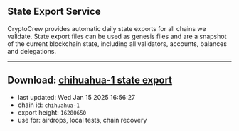 ## State Export Service
CryptoCrew provides automatic daily state exports for all chains we validate. State export files can be used as genesis files and are a snapshot of the current blockchain state, including all validators, accounts, balances and delegations.

---
**Download: [chihuahua-1 state export](https://dl-eu2.ccvalidators.com/SERVICE/chihuahua/chihuahua-1_export_16280650.json)**
---

- last updated: Wed Jan 15 2025 16:56:27
- chain id: `chihuahua-1`
- export height: `16280650`
- use for: airdrops, local tests, chain recovery
